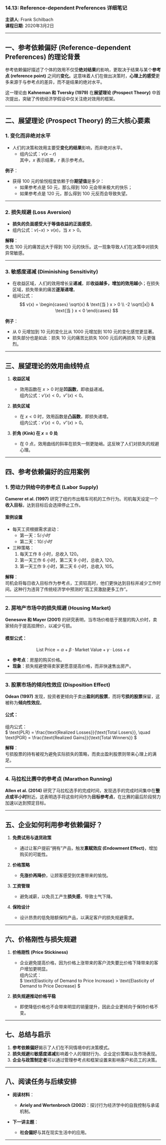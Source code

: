 ### **14.13: Reference-dependent Preferences 详细笔记**

**主讲人**: Frank Schilbach  
**课程日期**: 2020年3月2日  

---

## **一、参考依赖偏好 (Reference-dependent Preferences) 的理论背景**

参考依赖偏好描述了个体的效用不仅受**绝对结果**的影响，更取决于结果与某个**参考点 (reference point)** 之间的**变化**。这意味着人们在做出决策时，**心理上的感受**更多来源于与参考点的差异，而不是结果的绝对水平。

这一理论由 **Kahneman 和 Tversky (1979)** 在**展望理论 (Prospect Theory)** 中首次提出，突破了传统经济学假设中仅关注绝对效用的框架。

---

## **二、展望理论 (Prospect Theory) 的三大核心要素**

### **1. 变化而非绝对水平**  
- 人们的决策和效用主要受**变化的结果**影响，而非绝对水平。
  - 组内公式：$v(x - r)$  
    其中，$x$ 表示结果，$r$ 表示参考点。

**例子**：  
- 获得 100 元的愉悦程度依赖于你**期望值**是多少：  
  - 如果参考点是 50 元，那么得到 100 元会带来极大的快乐；  
  - 如果参考点是 120 元，那么得到 100 元反而会导致失望。

---

### **2. 损失规避 (Loss Aversion)**  
- **损失的负面感受大于等值收益的正面感受**。  
- 组内公式：$v(-x) > v(x)$，当 $x > 0$。  

**解释**：  
失去 100 元的痛苦远大于得到 100 元的快乐。这一现象导致人们在决策中对损失异常敏感。

---

### **3. 敏感度递减 (Diminishing Sensitivity)**  
- 在收益区域，人们的效用增长呈**递减**，即**收益越多，增加的效用越小**；在损失区域，损失带来的痛苦**逐渐递增**。  
- 组间公式：
  $$
  v(x) = 
  \begin{cases}
  \sqrt{x} & \text{当 } x > 0 \\
  -2 \sqrt{|x|} & \text{当 } x < 0
  \end{cases}
  $$

**例子**：  
- 从 0 元增加到 10 元的变化比从 1000 元增加到 1010 元的变化感觉更显著。
- 损失部分也是如此：损失 10 元的痛苦比损失 1000 元后的再损失 10 元更强烈。

---

## **三、展望理论的效用曲线特点**

1. **收益区域**  
   - 效用函数在 $x > 0$ 时是**凹函数**，即收益递减。  
     组内公式：$v'(x) < 0$，$v''(x) < 0$。

2. **损失区域**  
   - 在 $x < 0$ 时，效用函数是**凸函数**，即损失递增。  
     组内公式：$v'(x) < 0$，$v''(x) > 0$。

3. **折角 (Kink) 在 $x = 0$ 处**  
   - 在 0 点，效用曲线的斜率在损失一侧更陡峭。这反映了人们对损失的规避心理。

---

## **四、参考依赖偏好的应用案例**

### **1. 劳动力供给中的参考点 (Labor Supply)**

**Camerer et al. (1997)** 研究了纽约市出租车司机的工作行为。司机每天设定一个**收入目标**，达到目标后会选择停止工作。

#### **案例设置**  
- 每天工资根据需求波动：  
  - 第一天：$5/小时$  
  - 第二天：$10/小时$  
- 三种策略：
  1. 每天工作 8 小时，总收入 $120$。  
  2. 第一天工作 6 小时，第二天 9 小时，总收入 $120$。  
  3. 第一天工作 9 小时，第二天 6 小时，总收入 $105$。

**解释**：  
司机会将每日收入目标作为参考点，工资较高时，他们更快达到目标并减少工作时间。这种行为违背了传统经济学中预测的“高工资激励更多工作”。

---

### **2. 房地产市场中的损失规避 (Housing Market)**

**Genesove 和 Mayer (2001)** 的研究表明，当市场价格低于房屋的购入价时，卖家倾向于提高挂牌价，以减少亏损。

#### **模型公式**：
$$
\text{List Price} = \alpha + \beta \cdot \text{Market Value} + \gamma \cdot \text{Loss} + \varepsilon
$$
- **参考点**：房屋的购买价格。  
- **现象**：损失规避使得卖家更愿意提高价格，而非快速售出房产。

---

### **3. 股票市场的倾向性效应 (Disposition Effect)**

**Odean (1997)** 发现，投资者更倾向于卖出**盈利的股票**，而将**亏损的股票**保留，这被称为**倾向性效应**。

#### **公式**：
组内公式：  
$ \text{PLR} = \frac{\text{Realized Losses}}{\text{Total Losers}}, \quad 
\text{PGR} = \frac{\text{Realized Gains}}{\text{Total Winners}} $  

**解释**：  
亏损股票的持有被视为避免实际损失的策略，而卖出盈利股票则带来心理上的满足。

---

### **4. 马拉松比赛中的参考点 (Marathon Running)**

**Allen et al. (2014)** 研究了马拉松选手的完成时间，发现选手的完成时间集中在**整点或半小时**附近。这表明选手将这些时间作为**目标参考点**，在比赛的最后阶段努力加速以达到预定目标。

---

## **五、企业如何利用参考依赖偏好？**

1. **免费试用与退货政策**  
   - 通过让客户提前“拥有”产品，触发**禀赋效应 (Endowment Effect)**，增加购买的可能性。

2. **价格策略**  
   - **先涨价再降价**，让顾客感受到优惠带来的愉悦。

3. **工资管理**  
   - 避免减薪，以免员工产生**损失感**，导致士气下降。

4. **保险设计**  
   - 设计昂贵的低免赔额保险产品，以满足客户的损失规避需求。

---

## **六、价格刚性与损失规避**

1. **价格刚性 (Price Stickiness)**  
   - 企业避免提高价格，因为价格上涨带来的客户流失要比价格下降带来的客户增加更明显。  
   组内公式：  
   $ \text{Elasticity of Demand to Price Increase} > \text{Elasticity of Demand to Price Decrease} $  

2. **损失规避推动价格平稳**  
   - 即使降低价格也不会带来明显的销量提升，因此企业更倾向于保持价格不变。

---

## **七、总结与启示**

1. **参考依赖偏好**揭示了人们在不同情境中的决策模式。  
2. **损失规避**和**敏感度递减**影响着个人的理财行为、企业定价策略以及市场表现。  
3. **企业与政策制定者**可以通过管理参考点和框架设置来影响客户和员工的决策。

---

## **八、阅读任务与后续安排**

- **阅读材料**：
  - **Ariely and Wertenbroch (2002)**：探讨行为经济学中的自我控制与承诺机制。

- **下一讲主题**：
  - **社会偏好**与其在现实生活中的应用。

---

